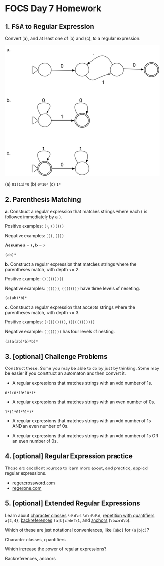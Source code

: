 # FOCS Day 7 Homework

## 1. FSA to Regular Expression

Convert (a), and at least one of (b) and (c), to a regular expression.

![Alt text](fsa-to-re.png)

(a) `01(11)*0`
(b) `0*10*`
(c) `1*`

## 2. Parenthesis Matching

**a**. Construct a regular expression that matches strings where each `(` is followed immediately by a `)`.

Positive examples: `()`, `()()()`

Negative examples: `(()`, `(())`

**Assume a = `(`, b = `)`**

`(ab)*`

**b**. Construct a regular expression that matches strings where the parentheses match, with depth <= 2.

Positive example: `()(()())()`

Negative examples: `((()))`, `((())())` have three levels of neseting.

`(a(ab)*b)*`

**c**. Construct a regular expression that accepts strings where the parentheses match, with depth <= 3.

Positive examples: `()(()())()`, `(()(()()))()`

Negative example: `(((())))` has four levels of nesting.

`(a(a(ab)*b)*b)*`

## 3. [optional] Challenge Problems

Construct these. Some you may be able to do by just by thinking. Some may be easier if you construct an automaton and then convert it.

- A regular expressions that matches strings with an odd number of 1s.

`0*1(0*10*10*)*`

- A regular expressions that matches strings with an even number of 0s.

`1*(1*01*01*)*`

- A regular expressions that matches strings with an odd number of 1s AND an even number of 0s.

- A regular expressions that matches strings with an odd number of 1s OR an even number of 0s.

## 4. [optional] Regular Expression practice
These are excellent sources to learn more about, and practice, applied regular expressions.

- [regexcrossword.com](https://regexcrossword.com)
- [regexone.com](https://regexone.com)

## 5. [optional] Extended Regular Expressions

Learn about [character classes](https://regexone.com/lesson/letters_and_digits) `\d\d\d-\d\d\d\d`, [repetition with quantifiers](https://regexone.com/lesson/repeating_characters) `a{2,4}`, [backreferences](http://www.regular-expressions.info/backref.html) `(a|b|c)def\1`, and [anchors](http://www.regular-expressions.info/anchors.html) (`\bword\b`).

Which of these are just notational conveniences, like `[abc]` for `(a|b|c)`?

Character classes, quantifiers

Which increase the power of regular expressions?

Backreferences, anchors
